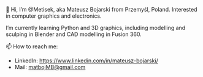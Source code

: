 👋 Hi, I’m @Metisek, aka Mateusz Bojarski from Przemyśl, Poland. Interested in computer graphics and electronics.

I’m currently learning Python and 3D graphics, including modelling and sculping in Blender and CAD modelling in Fusion 360.  

📫 How to reach me:
  - LinkedIn: https://www.linkedin.com/in/mateusz-bojarski/
  - Mail: matbojMB@gmail.com

<!---
Metisek/Metisek is a ✨ special ✨ repository because its `README.md` (this file) appears on your GitHub profile.
You can click the Preview link to take a look at your changes.
--->
